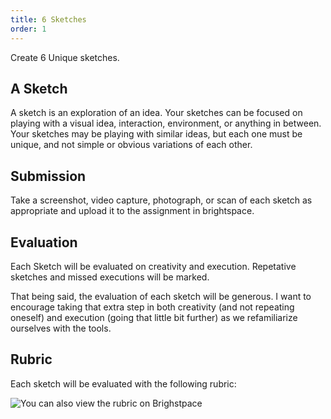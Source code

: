 ```yaml
---
title: 6 Sketches
order: 1
---
```


Create 6 Unique sketches.

## A Sketch
A sketch is an exploration of an idea. Your sketches can be focused on playing with a visual idea, interaction, environment, or anything in between.
Your sketches may be playing with similar ideas, but each one must be unique, and not simple or obvious variations of each other.

## Submission
Take a screenshot, video capture, photograph, or scan of each sketch as appropriate and upload it to the assignment in brightspace.

## Evaluation
Each Sketch will be evaluated on creativity and execution. Repetative sketches and missed executions will be marked.

That being said, the evaluation of each sketch will be generous. I want to encourage taking that extra step in both creativity (and not repeating oneself) and execution (going that little bit further) as we refamiliarize ourselves with the tools.

## Rubric
Each sketch will be evaluated with the following rubric:

![You can also view the rubric on Brighstpace](/assignmentInfo/sixsketchrubric.png)